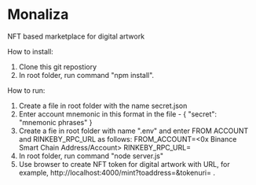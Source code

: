 # Monaliza
NFT based marketplace for digital artwork

How to install:
1. Clone this git repostiory 
2. In root folder, run command "npm install".

How to run:
1. Create a file in root folder with the name secret.json
2. Enter account mnemonic in this format in the file -
{
    "secret": "mnemonic phrases"
}
3. Create a fie in root folder with name ".env" and enter FROM ACCOUNT and RINKEBY_RPC_URL as follows:
FROM_ACCOUNT=<0x Binance Smart Chain Address/Account>
RINKEBY_RPC_URL=<Infura Rinkeby endpoint>
4. In root folder, run command "node server.js"
5. Use browser to create NFT token for digital artwork with URL, for example, http://localhost:4000/mint?toaddress=<to adddress>&tokenuri=<ipfs metadata json uri> .
